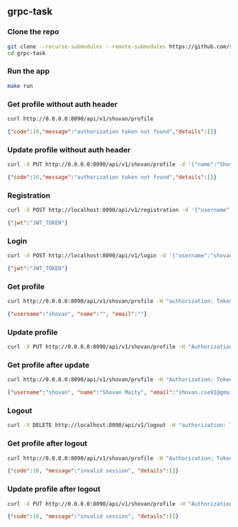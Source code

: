 ## grpc-task

### Clone the repo
```bash
git clone --recurse-submodules --remote-submodules https://github.com/shovanmaity/grpc-task.git
cd grpc-task
```
### Run the app
```bash
make run
```
### Get profile without auth header
```bash
curl http://0.0.0.0:8090/api/v1/shovan/profile
```
```json
{"code":16,"message":"authorization token not found","details":[]}
```
### Update profile without auth header
```bash
curl -X PUT http://0.0.0.0:8090/api/v1/shovan/profile -d '{"name":"Shovan Maity", "email":"shovan.cse91+1@gmail.com"}'
```
```json
{"code":16,"message":"authorization token not found","details":[]}
```
### Registration
```bash
curl -X POST http://localhost:8090/api/v1/registration -d '{"username":"shovan", "password":"shovan"}'
```
```json
{"jwt":"JWT_TOKEN"}
```

### Login
```bash
curl -X POST http://localhost:8090/api/v1/login -d '{"username":"shovan", "password":"shovan"}'
```
```json
{"jwt":"JWT_TOKEN"}
```
### Get profile
```bash
curl http://0.0.0.0:8090/api/v1/shovan/profile -H "authorization: Token ${JWT_TOKEN}"
```
```json
{"username":"shovan", "name":"", "email":""}
```
### Update profile
```bash
curl -X PUT http://0.0.0.0:8090/api/v1/shovan/profile -H "Authorization: Token ${JWT_TOKEN}" -d '{"name":"Shovan Maity", "email":"shovan.cse91@gmail.com"}'
```
### Get profile after update
```bash
curl http://0.0.0.0:8090/api/v1/shovan/profile -H "Authorization: Token ${JWT_TOKEN}"
```
```json
{"username":"shovan", "name":"Shovan Maity", "email":"shovan.cse91@gmail.com"}
```
### Logout
```bash
curl -X DELETE http://localhost:8090/api/v1/logout -H "authorization: Token ${JWT_TOKEN}"
```
### Get profile after logout
```bash
curl http://0.0.0.0:8090/api/v1/shovan/profile -H "Authorization: Token ${JWT_TOKEN}"
```
```json
{"code":16, "message":"invalid session", "details":[]}
```
### Update profile after logout
```bash
curl -X PUT http://0.0.0.0:8090/api/v1/shovan/profile -H "Authorization: Token ${JWT_TOKEN}" -d '{"name":"Shovan Maity", "email":"shovan.cse91+1@gmail.com"}'
```
```json
{"code":16, "message":"invalid session", "details":[]}
```
